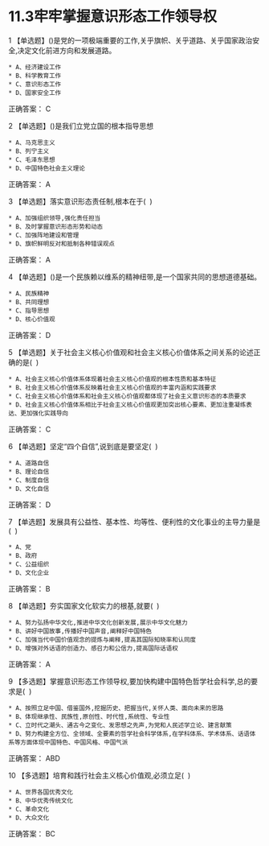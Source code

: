 # 11.3牢牢掌握意识形态工作领导权

1 【单选题】()是党的一项极端重要的工作,关乎旗帜、关乎道路、关乎国家政治安全,决定文化前进方向和发展道路。   

    * A、经济建设工作
    * B、科学教育工作
    * C、意识形态工作
    * D、国家安全工作
正确答案： C    

2 【单选题】()是我们立党立国的根本指导思想   

    * A、马克思主义
    * B、列宁主义
    * C、毛泽东思想
    * D、中国特色社会主义理论
正确答案： A    

3 【单选题】落实意识形态责任制,根本在于(  )   

    * A、加强组织领导,强化责任担当
    * B、及时掌握意识形态形势和动态
    * C、加强阵地建设和管理
    * D、旗帜鲜明反对和抵制各种错误观点
正确答案： A    

4 【单选题】()是一个民族赖以维系的精神纽带,是一个国家共同的思想道德基础。   

    * A、民族精神
    * B、共同理想
    * C、指导思想
    * D、核心价值观
正确答案： D    

5 【单选题】关于社会主义核心价值观和社会主义核心价值体系之间关系的论述正确的是(  )   

    * A、社会主义核心价值体系体现着社会主义核心价值观的根本性质和基本特征
    * B、社会主义核心价值体系反映着社会主义核心价值观的丰富内涵和实践要求
    * C、社会主义核心价值体系和社会主义核心价值观都体现了社会主义意识形态的本质要求
    * D、社会主义核心价值体系相比于社会主义核心价值观更加突出核心要素、更加注重凝练表达、更加强化实践导向
正确答案： C    

6 【单选题】坚定“四个自信”,说到底是要坚定(  )   

    * A、道路自信
    * B、理论自信
    * C、制度自信
    * D、文化自信
正确答案： D    

7 【单选题】发展具有公益性、基本性、均等性、便利性的文化事业的主导力量是(  )   

    * A、党
    * B、政府
    * C、公益组织
    * D、文化企业
正确答案： B    

8 【单选题】夯实国家文化软实力的根基,就要(  )   

    * A、努力弘扬中华文化,推进中华文化创新发展,展示中华文化魅力
    * B、讲好中国故事,传播好中国声音,阐释好中国特色
    * C、加强当代中国价值观念的提炼与阐释,提高其国际知晓率和认同度
    * D、增强对外话语的创造力、感召力和公信力,提高国际话语权
正确答案： A    

9 【多选题】掌握意识形态工作领导权,要加快构建中国特色哲学社会科学,总的要求是(  )   

    * A、按照立足中国、借鉴国外,挖掘历史、把握当代,关怀人类、面向未来的思路
    * B、体现继承性、民族性,原创性、时代性,系统性、专业性
    * C、立时代之潮头、通古今之变化、发思想之先声,为党和人民述学立论、建言献策
    * D、努力构建全方位、全领域、全要素的哲学社会科学体系,在学科体系、学术体系、话语体系等方面体现中国特色、中国风格、中国气派
正确答案： ABD    

10 【多选题】培育和践行社会主义核心价值观,必须立足(  )   

    * A、世界各国优秀文化
    * B、中华优秀传统文化
    * C、革命文化
    * D、大众文化
正确答案： BC    

